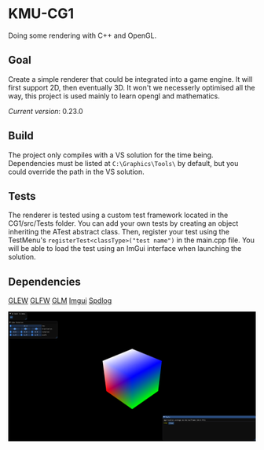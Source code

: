 # KMU-CG1
Doing some rendering with C++ and OpenGL.

## Goal

Create a simple renderer that could be integrated into a game engine.
It will first support 2D, then eventually 3D.
It won't we necesserly optimised all the way, this project is used mainly to learn opengl and mathematics.

*Current version*: 0.23.0

## Build

The project only compiles with a VS solution for the time being.
Dependencies must be listed at ``C:\Graphics\Tools\`` by default, but you could override the path in the VS solution.

## Tests

The renderer is tested using a custom test framework located in the CG1/src/Tests folder.
You can add your own tests by creating an object inheriting the ATest abstract class.
Then, register your test using the TestMenu's ``registerTest<classType>("test name")`` in the main.cpp file.
You will be able to load the test using an ImGui interface when launching the solution.

## Dependencies

[GLEW](http://glew.sourceforge.net/)
[GLFW](https://www.glfw.org/)
[GLM](https://glm.g-truc.net/0.9.4/api/index.html)
[Imgui](https://github.com/ocornut/imgui)
[Spdlog](https://github.com/gabime/spdlog)

![Test framework](placeholder.png)